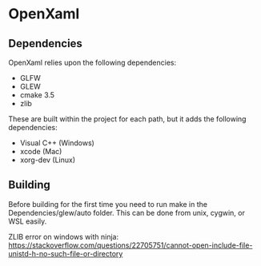 # OpenXaml

## Dependencies

OpenXaml relies upon the following dependencies:

* GLFW
* GLEW
* cmake 3.5
* zlib

These are built within the project for each path, but it adds the following dependencies:

* Visual C++ (Windows)
* xcode (Mac)
* xorg-dev (Linux)

## Building

Before building for the first time you need to run make in the Dependencies/glew/auto folder. This can be done from unix, cygwin, or WSL easily.

ZLIB error on windows with ninja: https://stackoverflow.com/questions/22705751/cannot-open-include-file-unistd-h-no-such-file-or-directory